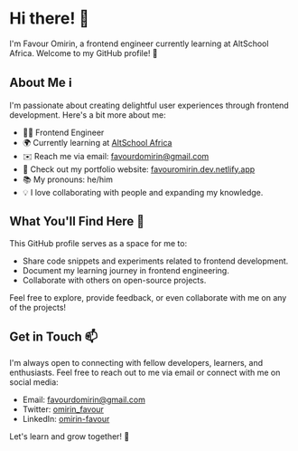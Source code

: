 # Hi there! 👋

I'm Favour Omirin, a frontend engineer currently learning at AltSchool Africa. Welcome to my GitHub profile! 🚀

## About Me ℹ️

I'm passionate about creating delightful user experiences through frontend development. Here's a bit more about me:

- 👨‍💻 Frontend Engineer
- 🌍 Currently learning at [AltSchool Africa](https://www.altschoolafrica.com)
- ✉️ Reach me via email: [favourdomirin@gmail.com](mailto:favourdomirin@gmail.com)
- 🔗 Check out my portfolio website: [favouromirin.dev.netlify.app](https://favouromirin.dev.netlify.app)
- 📚 My pronouns: he/him
- 💡 I love collaborating with people and expanding my knowledge.

## What You'll Find Here 📂

This GitHub profile serves as a space for me to:

- Share code snippets and experiments related to frontend development.
- Document my learning journey in frontend engineering.
- Collaborate with others on open-source projects.

Feel free to explore, provide feedback, or even collaborate with me on any of the projects!

## Get in Touch 📫

I'm always open to connecting with fellow developers, learners, and enthusiasts. Feel free to reach out to me via email or connect with me on social media:

- Email: [favourdomirin@gmail.com](mailto:favourdomirin@gmail.com)
- Twitter: [omirin_favour](https://twitter.com/omirin_favour)
- LinkedIn: [omirin-favour](https://www.linkedin.com/in/omirin-favour)

Let's learn and grow together! 🌱


<!---
Modred14/Modred14 is a ✨ special ✨ repository because its `README.md` (this file) appears on your GitHub profile.
You can click the Preview link to take a look at your changes.
--->
